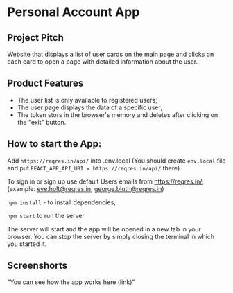 # Personal Account App 

## Project Pitch

Website that displays a list of user cards on the main page and clicks on each card to open a page with detailed information about the user.

## Product Features

- The user list is only available to registered users;
- The user page displays the data of a specific user;
- The token stors in the browser's memory and deletes after clicking on the "exit" button.

## How to start the App:

Add `https://reqres.in/api/` into .env.local (You should create `env.local` file and put `REACT_APP_API_URI = https://reqres.in/api/` there)

To sign in or sign up use default Users emails from https://reqres.in/; (example: eve.holt@reqres.in, george.bluth@reqres.in)

`npm install` - to install dependencies;

`npm start` to run the server

The server will start and the app will be opened in a new tab in your browser.
You can stop the server by simply closing the terminal in which you started it.

## Screenshorts

"You can see how the app works here (link)"